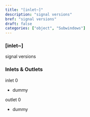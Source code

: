 ```yaml
---
title: "[inlet~]"
description: "signal versions"
bref: "signal versions"
draft: false
categories: ["object", "Subwindows"]
---
```


### [inlet~]

signal versions

### Inlets & Outlets

inlet 0

 - dummy

outlet 0

 - dummy
 
